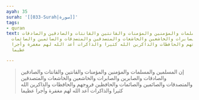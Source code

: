 ```yaml
---
ayah: 35
surah: '[[033-Surah|سورة]]'
tags:
- quran
text: إن المسلمين والمسلمات والمؤمنين والمؤمنات والقانتين والقانتات والصادقين والصادقات
  والصابرين والصابرات والخاشعين والخاشعات والمتصدقين والمتصدقات والصائمين والصائمات
  والحافظين فروجهم والحافظات والذاكرين الله كثيرا والذاكرات أعد الله لهم مغفرة وأجرا
  عظيما

---
```

> إن المسلمين والمسلمات والمؤمنين والمؤمنات والقانتين والقانتات والصادقين والصادقات والصابرين والصابرات والخاشعين والخاشعات والمتصدقين والمتصدقات والصائمين والصائمات والحافظين فروجهم والحافظات والذاكرين الله كثيرا والذاكرات أعد الله لهم مغفرة وأجرا عظيما
